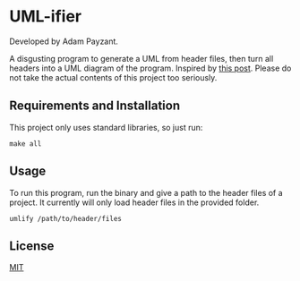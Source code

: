 # UML-ifier

Developed by Adam Payzant.

A disgusting program to generate a UML from header files, then turn all headers into a UML diagram of the program. Inspired by [this post](https://www.reddit.com/r/programminghorror/comments/glwk7k/a_c_header_file_that_doubles_as_a_uml_diagram/). Please do not take the actual contents of this project too seriously.

## Requirements and Installation

This project only uses standard libraries, so just run:

`make all`

## Usage

To run this program, run the binary and give a path to the header files of a project. It currently will only load header files in the provided folder.

`umlify /path/to/header/files`

## License
[MIT](https://choosealicense.com/licenses/mit/)
